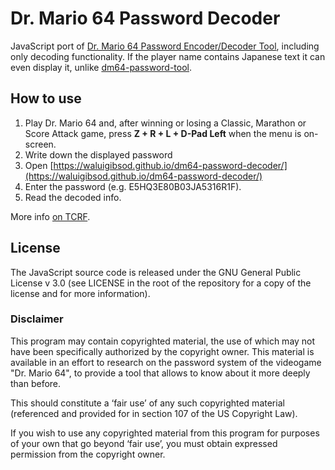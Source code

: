 # Dr. Mario 64 Password Decoder
JavaScript port of [Dr. Mario 64 Password Encoder/Decoder Tool](https://github.com/WaluigiBSOD/dm64-password-tool), including only decoding functionality.
If the player name contains Japanese text it can even display it, unlike [dm64-password-tool](https://github.com/WaluigiBSOD/dm64-password-tool).
## How to use
1. Play Dr. Mario 64 and, after winning or losing a Classic, Marathon or Score Attack game, press **Z + R + L + D-Pad Left** when the menu is on-screen.
2. Write down the displayed password
3. Open [https://waluigibsod.github.io/dm64-password-decoder/](https://waluigibsod.github.io/dm64-password-decoder/)
4. Enter the password (e.g. E5HQ3E80B03JA5316R1F).
5. Read the decoded info.

More info [on TCRF](https://tcrf.net/Dr._Mario_64#Passwords).
## License
The JavaScript source code is released under the GNU General Public License v 3.0 (see LICENSE in the root of the repository for a copy of the license and for more information).
### Disclaimer
This program may contain copyrighted material, the use of which may not have been specifically authorized by the copyright owner.
This material is available in an effort to research on the password system of the videogame "Dr. Mario 64", to provide a tool that allows to know about it more deeply than before.

This should constitute a ‘fair use’ of any such copyrighted material (referenced and provided for in section 107 of the US Copyright Law).

If you wish to use any copyrighted material from this program for purposes of your own that go beyond ‘fair use’, you must obtain expressed permission from the copyright owner.
